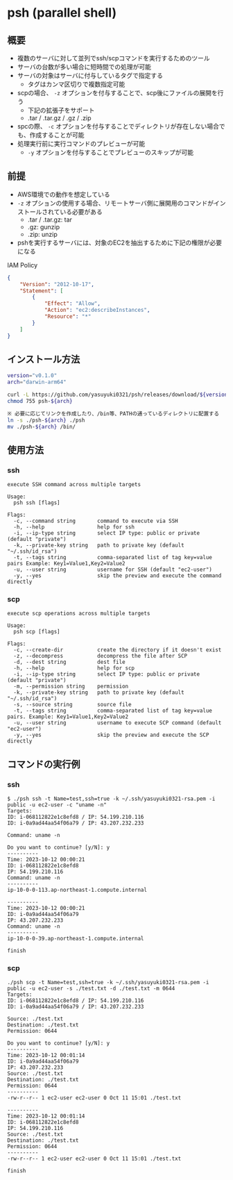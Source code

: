 # psh (parallel shell)

## 概要

- 複数のサーバに対して並列でssh/scpコマンドを実行するためのツール
- サーバの台数が多い場合に短時間での処理が可能
- サーバの対象はサーバに付与しているタグで指定する
  - タグはカンマ区切りで複数指定可能
- scpの場合、 `-z` オプションを付与することで、scp後にファイルの展開を行う
  - 下記の拡張子をサポート
  - .tar / .tar.gz / .gz / .zip
- spcの際、 `-c` オプションを付与することでディレクトリが存在しない場合でも、作成することが可能
- 処理実行前に実行コマンドのプレビューが可能
  - `-y` オプションを付与することでプレビューのスキップが可能

## 前提

- AWS環境での動作を想定している
- `-z` オプションの使用する場合、リモートサーバ側に展開用のコマンドがインストールされている必要がある
  - .tar / .tar.gz: tar
  - .gz: gunzip
  - .zip: unzip
- pshを実行するサーバには、対象のEC2を抽出するために下記の権限が必要になる

IAM Policy

```json
{
    "Version": "2012-10-17",
    "Statement": [
        {
            "Effect": "Allow",
            "Action": "ec2:describeInstances",
            "Resource": "*"
        }
    ]
}
```

## インストール方法

```sh
version="v0.1.0"
arch="darwin-arm64"

curl -L https://github.com/yasuyuki0321/psh/releases/download/${version}/psh-${arch}.tar.gz | tar zxvf -
chmod 755 psh-${arch}

※ 必要に応じてリンクを作成したり、/bin等、PATHの通っているディレクトリに配置する
ln -s ./psh-${arch} ./psh
mv ./psh-${arch} /bin/
```

## 使用方法

### ssh

```text
execute SSH command across multiple targets

Usage:
  psh ssh [flags]

Flags:
  -c, --command string       command to execute via SSH
  -h, --help                 help for ssh
  -i, --ip-type string       select IP type: public or private (default "private")
  -k, --private-key string   path to private key (default "~/.ssh/id_rsa")
  -t, --tags string          comma-separated list of tag key=value pairs Example: Key1=Value1,Key2=Value2
  -u, --user string          username for SSH (default "ec2-user")
  -y, --yes                  skip the preview and execute the command directly
```

### scp

```text
execute scp operations across multiple targets

Usage:
  psh scp [flags]

Flags:
  -c, --create-dir           create the directory if it doesn't exist
  -z, --decompress           decompress the file after SCP
  -d, --dest string          dest file
  -h, --help                 help for scp
  -i, --ip-type string       select IP type: public or private (default "private")
  -m, --permission string    permission
  -k, --private-key string   path to private key (default "~/.ssh/id_rsa")
  -s, --source string        source file
  -t, --tags string          comma-separated list of tag key=value pairs. Example: Key1=Value1,Key2=Value2
  -u, --user string          username to execute SCP command (default "ec2-user")
  -y, --yes                  skip the preview and execute the SCP directly
```

## コマンドの実行例

### ssh

```text
$ ./psh ssh -t Name=test,ssh=true -k ~/.ssh/yasuyuki0321-rsa.pem -i public -u ec2-user -c "uname -n"
Targets:
ID: i-068112822e1c8efd8 / IP: 54.199.210.116
ID: i-0a9ad44aa54f06a79 / IP: 43.207.232.233

Command: uname -n

Do you want to continue? [y/N]: y
----------
Time: 2023-10-12 00:00:21
ID: i-068112822e1c8efd8
IP: 54.199.210.116
Command: uname -n
----------
ip-10-0-0-113.ap-northeast-1.compute.internal

----------
Time: 2023-10-12 00:00:21
ID: i-0a9ad44aa54f06a79
IP: 43.207.232.233
Command: uname -n
----------
ip-10-0-0-39.ap-northeast-1.compute.internal

finish
```

### scp

```text
./psh scp -t Name=test,ssh=true -k ~/.ssh/yasuyuki0321-rsa.pem -i public -u ec2-user -s ./test.txt -d ./test.txt -m 0644   
Targets:
ID: i-068112822e1c8efd8 / IP: 54.199.210.116
ID: i-0a9ad44aa54f06a79 / IP: 43.207.232.233

Source: ./test.txt
Destination: ./test.txt
Permission: 0644

Do you want to continue? [y/N]: y
----------
Time: 2023-10-12 00:01:14
ID: i-0a9ad44aa54f06a79
IP: 43.207.232.233
Source: ./test.txt
Destination: ./test.txt
Permission: 0644
----------
-rw-r--r-- 1 ec2-user ec2-user 0 Oct 11 15:01 ./test.txt

----------
Time: 2023-10-12 00:01:14
ID: i-068112822e1c8efd8
IP: 54.199.210.116
Source: ./test.txt
Destination: ./test.txt
Permission: 0644
----------
-rw-r--r-- 1 ec2-user ec2-user 0 Oct 11 15:01 ./test.txt

finish
```
